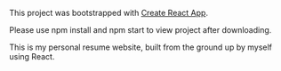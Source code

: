 This project was bootstrapped with [Create React App](https://github.com/facebookincubator/create-react-app).

Please use npm install and npm start to view project after downloading.

This is my personal resume website, built from the ground up by myself using React.